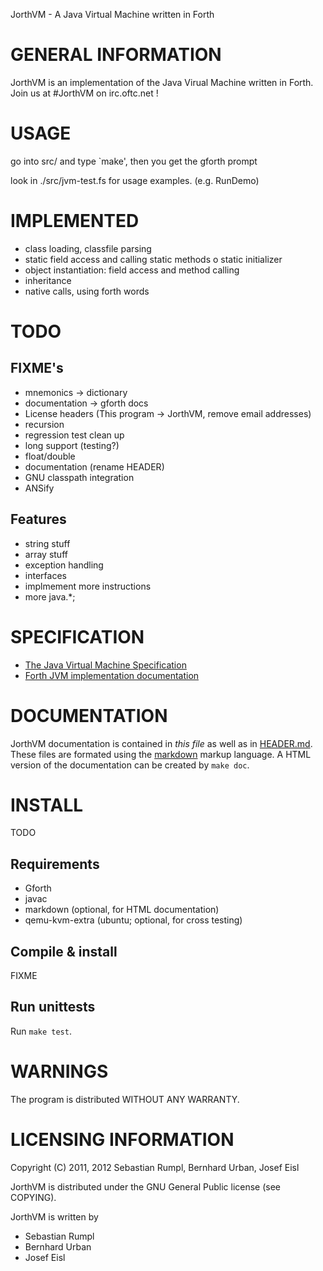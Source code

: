 JorthVM - A Java Virtual Machine written in Forth

GENERAL INFORMATION
===================
JorthVM is an implementation of the Java Virual Machine written in Forth.
Join us at #JorthVM on irc.oftc.net !

USAGE
=====
go into src/ and type `make', then you get the gforth prompt

look in ./src/jvm-test.fs for usage examples. (e.g. RunDemo)

IMPLEMENTED
===========
- class loading, classfile parsing
- static field access and calling static methods
	o static initializer
- object instantiation: field access and method calling
- inheritance
- native calls, using forth words

TODO
====

FIXME's
-------
- mnemonics -> dictionary
- documentation -> gforth docs
- License headers (This program -> JorthVM, remove email addresses)
- recursion
- regression test clean up
- long support (testing?)
- float/double
- documentation (rename HEADER)
- GNU classpath integration
- ANSify

Features
--------
- string stuff
- array stuff
- exception handling
- interfaces
- implmement more instructions
- more java.*;

SPECIFICATION
=============
- [The Java Virtual Machine Specification](http://java.sun.com/docs/books/jvms/second_edition/html/ClassFile.doc.html)
- [Forth JVM implementation documentation](implementation.html)


DOCUMENTATION
=============

JorthVM documentation is contained in _this file_ as well as in [HEADER.md](HEADER.md). These
files are formated using the [markdown](http://daringfireball.net/projects/markdown/) markup language.
A HTML version of the documentation can be created by `make doc`.


INSTALL
=======
TODO

Requirements
------------
- Gforth
- javac
- markdown (optional, for HTML documentation)
- qemu-kvm-extra (ubuntu; optional, for cross testing)

Compile & install
-----------------
FIXME

Run unittests
-------------
Run `make test`.

WARNINGS
========
The program is distributed WITHOUT ANY WARRANTY.


LICENSING INFORMATION
=====================
Copyright (C) 2011, 2012 Sebastian Rumpl, Bernhard Urban, Josef Eisl

JorthVM is distributed under the GNU General Public license (see COPYING).

JorthVM is written by 

- Sebastian Rumpl
- Bernhard Urban
- Josef Eisl


